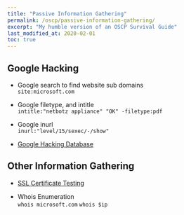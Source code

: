 ```yaml
---
title: "Passive Information Gathering"
permalink: /oscp/passive-information-gathering/
excerpt: "My humble version of an OSCP Survival Guide"
last_modified_at: 2020-02-01
toc: true
---
```


## Google Hacking

* Google search to find website sub domains\
`site:microsoft.com`

* Google filetype, and intitle\
`intitle:"netbotz appliance" "OK" -filetype:pdf`

* Google inurl\
`inurl:"level/15/sexec/-/show"`

* [Google Hacking Database](https://www.exploit-db.com/google-hacking-database/)

## Other Information Gathering

* [SSL Certificate Testing](https://www.ssllabs.com/ssltest/analyze.html)

* Whois Enumeration\
`whois microsoft.com`
`whois $ip`
 